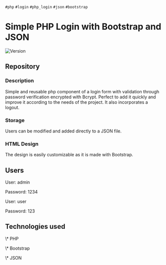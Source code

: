 `#php` `#login` `#php_login` `#json` `#bootstrap`

# Simple PHP Login with Bootstrap and JSON

<p>
  <img alt="Version" src="https://img.shields.io/badge/version-1.0-blue.svg?cacheSeconds=2592000" />
</p>

## Repository

### Description 
<p>
  Simple and reusable php component of a login form with validation through password verification encrypted with Bcrypt. Perfect to add it quickly and improve it according to the needs of the project. It also incorporates a logout.
</p>

### Storage
<p>
  Users can be modified and added directly to a JSON file.
</p>

### HTML Design
<p> 
  The design is easily customizable as it is made with Bootstrap. 
</p>

## Users
<p>User: admin</p>
<p>Password: 1234</p>

<p>User: user</p>
<p>Password: 123</p>

## Technologies used
<p>\* PHP</p>
<p>\* Bootstrap</p>
<p>\* JSON</p>

